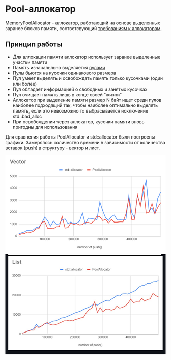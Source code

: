 # Pool-аллокатор

MemoryPoolAllocator - аллокатор, работающий на основе выделенных заранее блоков памяти, соответсвующий [требованиям к аллокаторам](https://en.cppreference.com/w/cpp/named_req/Allocator).


## Принцип работы

- Для аллокации памяти аллокатор использует заранее выделенные участки памяти
- Память изначальльно выделяется [пулами](https://en.wikipedia.org/wiki/Memory_pool)
- Пулы бьются на кусочки одинакового размера
- Пул умеет выделять и освобождать память только кусочками (один или более)
- Пул обладает информацией о свободных и занятых кусочках
- Пул очищает память лишь в конце своей "жизни"
- Аллокатор при выделение памяти размер N байт ищет среди пулов наиболее подходящий так, чтобы наиболее оптимально выделять память, если это невозможно то выбрасывается исключение std::bad_alloc
- При освобождении через аллокатор, кусочки памяти вновь пригодны для использования

Для сравнения работы PoolAllocator и std::allocator были построены графики. Замерялось количество времени в зависимости от количества вставок (push) в структуру - вектор и лист.

![alt_text](https://github.com/DaryaPanyukova/pool-allocator/blob/main/img_vector.png)
![alt text](https://github.com/DaryaPanyukova/pool-allocator/blob/main/img_list.jpg)
